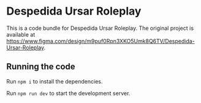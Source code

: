 
  # Despedida Ursar Roleplay

  This is a code bundle for Despedida Ursar Roleplay. The original project is available at https://www.figma.com/design/m9puf0Rpn3XKO5Umk8Q6TV/Despedida-Ursar-Roleplay.

  ## Running the code

  Run `npm i` to install the dependencies.

  Run `npm run dev` to start the development server.
  